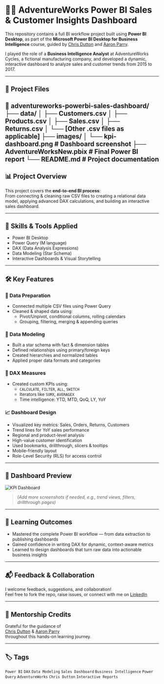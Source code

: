 # 🚴‍♂️ AdventureWorks Power BI Sales & Customer Insights Dashboard

This repository contains a full BI workflow project built using **Power BI Desktop**, as part of the **Microsoft Power BI Desktop for Business Intelligence** course, guided by [Chris Dutton](https://www.linkedin.com/in/chris-dutton/) and [Aaron Parry](https://www.linkedin.com/in/aaron-parry/).

I played the role of a **Business Intelligence Analyst** at AdventureWorks Cycles, a fictional manufacturing company, and developed a dynamic, interactive dashboard to analyze sales and customer trends from 2015 to 2017.

---

## 📁 Project Files

📂 adventureworks-powerbi-sales-dashboard/
├── data/
│ ├── Customers.csv
│ ├── Products.csv
│ ├── Sales.csv
│ ├── Returns.csv
│ └── [Other .csv files as applicable]
├── images/
│ └── kpi-dashboard.png # Dashboard screenshot
├── AdventureWorksNew.pbix # Final Power BI report
└── README.md # Project documentation
---

## 📊 Project Overview

This project covers the **end-to-end BI process**:  
From connecting & cleaning raw CSV files to creating a relational data model, applying advanced DAX calculations, and building an interactive sales dashboard.

---

## 🧠 Skills & Tools Applied

- Power BI Desktop
- Power Query (M language)
- DAX (Data Analysis Expressions)
- Data Modeling (Star Schema)
- Interactive Dashboards & Visual Storytelling

---

## 🛠️ Key Features

### 🔄 Data Preparation
- Connected multiple CSV files using Power Query
- Cleaned & shaped data using:
  - Pivot/Unpivot, conditional columns, rolling calendars
  - Grouping, filtering, merging & appending queries

### 🧩 Data Modeling
- Built a star schema with fact & dimension tables
- Defined relationships using primary/foreign keys
- Created hierarchies and normalized tables
- Applied proper data formats and categories

### 🧮 DAX Measures
- Created custom KPIs using:
  - `CALCULATE`, `FILTER`, `ALL`, `SWITCH`
  - Iterators like `SUMX`, `AVERAGEX`
  - Time intelligence: YTD, MTD, QoQ, LY, YoY

### 📈 Dashboard Design
- Visualized key metrics: Sales, Orders, Returns, Customers
- Trend lines for YoY sales performance
- Regional and product-level analysis
- High-value customer identification
- Used bookmarks, drillthrough, slicers & tooltips
- Mobile-friendly layout
- Role-Level Security (RLS) for access control

---

## 📸 Dashboard Preview

![KPI Dashboard](images/kpi-dashboard.png)

> *(Add more screenshots if needed, e.g., trend views, filters, drillthrough pages)*

---

## 🎯 Learning Outcomes

- Mastered the complete Power BI workflow — from data extraction to publishing dashboards  
- Gained confidence in writing DAX for dynamic, context-aware metrics  
- Learned to design dashboards that turn raw data into actionable business insights  

---

## 📬 Feedback & Collaboration

I welcome feedback, suggestions, and collaboration!  
Feel free to fork the repo, raise issues, or connect with me on [LinkedIn](https://www.linkedin.com/in/your-profile)

---

## 🔗 Mentorship Credits

Grateful for the guidance of  
[Chris Dutton](https://www.linkedin.com/in/chris-dutton/) & [Aaron Parry](https://www.linkedin.com/in/aaron-parry/)  
throughout this hands-on learning journey.

---

## 🏷️ Tags

`Power BI` `DAX` `Data Modeling` `Sales Dashboard` `Business Intelligence` `Power Query` `AdventureWorks` `Chris Dutton` `Interactive Reports`

